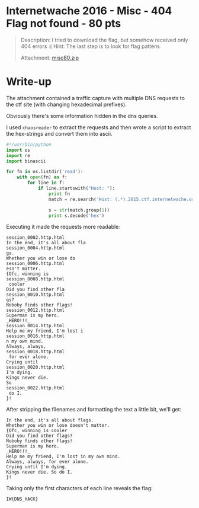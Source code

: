 # Internetwache 2016 - Misc - 404 Flag not found - 80 pts

> Description: I tried to download the flag, but somehow received only 404 errors :( Hint: The last step is to look for flag pattern.
>
> Attachment: [misc80.zip](misc80.zip)

# Write-up

The attachment contained a traffic capture with multiple DNS requests to the ctf site (with changing hexadecimal prefixes).

Obviously there's some information hidden in the dns queries. 

I used `chaosreader` to extract the requests and then wrote a script to extract the hex-strings and convert them into ascii.

```python
#!/usr/bin/python
import os
import re
import binascii

for fn in os.listdir('read'):
	with open(fn) as f:
		for line in f:
			if line.startswith("Host: "):
				print fn
				match = re.search('Host: (.*).2015.ctf.internetwache.org', line, re.S)

				s = str(match.group(1))
				print s.decode('hex')
```

Executing it made the requests more readable:

```
session_0002.http.html
In the end, it's all about fla
session_0004.http.html
gs.
Whether you win or lose do
session_0006.http.html
esn't matter.
{Ofc, winning is
session_0008.http.html
 cooler
Did you find other fla
session_0010.http.html
gs?
Noboby finds other flags!
session_0012.http.html
Superman is my hero.
_HERO!!!_
session_0014.http.html
Help me my friend, I'm lost i
session_0016.http.html
n my own mind.
Always, always,
session_0018.http.html
 for ever alone.
Crying until 
session_0020.http.html
I'm dying.
Kings never die.
So
session_0022.http.html
 do I.
}!

```

After stripping the filenames and formatting the text a little bit, we'll get:

```
In the end, it's all about flags.
Whether you win or lose doesn't matter.
{Ofc, winning is cooler
Did you find other flags?
Noboby finds other flags!
Superman is my hero.
_HERO!!!_
Help me my friend, I'm lost in my own mind.
Always, always, for ever alone.
Crying until I'm dying.
Kings never die. So do I.
}!
```

Taking only the first characters of each line reveals the flag:

`IW{DNS_HACK}`



